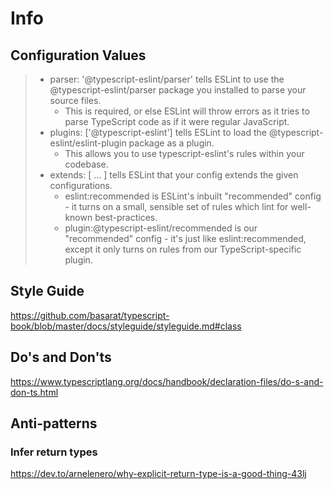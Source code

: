# Info

## Configuration Values

> - parser: '@typescript-eslint/parser' tells ESLint to use the @typescript-eslint/parser package you installed to parse your source files.
>   - This is required, or else ESLint will throw errors as it tries to parse TypeScript code as if it were regular JavaScript.
> - plugins: ['@typescript-eslint'] tells ESLint to load the @typescript-eslint/eslint-plugin package as a plugin.
>   - This allows you to use typescript-eslint's rules within your codebase.
> - extends: [ ... ] tells ESLint that your config extends the given configurations.
>   - eslint:recommended is ESLint's inbuilt "recommended" config - it turns on a small, sensible set of rules which lint for well-known best-practices.
>   - plugin:@typescript-eslint/recommended is our "recommended" config - it's just like eslint:recommended, except it only turns on rules from our TypeScript-specific plugin.

## Style Guide

<https://github.com/basarat/typescript-book/blob/master/docs/styleguide/styleguide.md#class>

## Do's and Don'ts

<https://www.typescriptlang.org/docs/handbook/declaration-files/do-s-and-don-ts.html>

## Anti-patterns

### Infer return types

<https://dev.to/arnelenero/why-explicit-return-type-is-a-good-thing-43lj>
